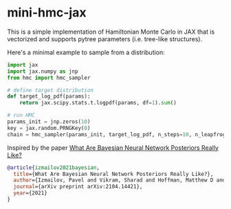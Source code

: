 # mini-hmc-jax 

This is a simple implementation of Hamiltonian Monte Carlo in JAX that is vectorized and supports pytree parameters (i.e. tree-like structures).

Here's a minimal example to sample from a distribution:

```python
import jax
import jax.numpy as jnp
from hmc import hmc_sampler

# define target distribution
def target_log_pdf(params):
    return jax.scipy.stats.t.logpdf(params, df=1).sum()

# run HMC
params_init = jnp.zeros(10)
key = jax.random.PRNGKey(0)
chain = hmc_sampler(params_init, target_log_pdf, n_steps=10, n_leapfrog_steps=100, step_size=0.1, key=key)
```

Inspired by the paper [What Are Bayesian Neural Network Posteriors Really Like?](https://github.com/google-research/google-research/tree/master/bnn_hmc)

```bibtex
@article{izmailov2021bayesian,
  title={What Are Bayesian Neural Network Posteriors Really Like?},
  author={Izmailov, Pavel and Vikram, Sharad and Hoffman, Matthew D and Wilson, Andrew Gordon},
  journal={arXiv preprint arXiv:2104.14421},
  year={2021}
}
```
